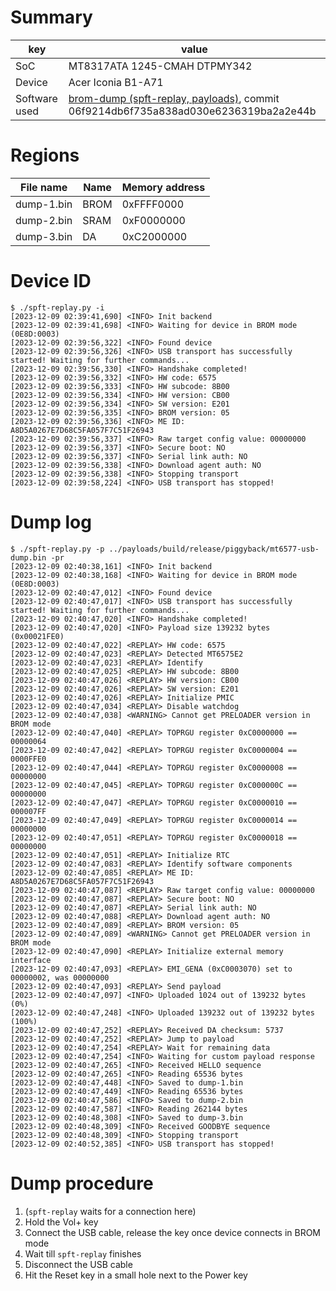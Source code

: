 # Summary
| key           | value                                                                                                                                    |
|---------------|------------------------------------------------------------------------------------------------------------------------------------------|
| SoC           | MT8317ATA 1245-CMAH DTPMY342                                                                                                             |
| Device        | Acer Iconia B1-A71                                                                                                                       |
| Software used | [brom-dump (spft-replay, payloads)](https://github.com/arzam16/empty-sixty-five), commit 06f9214db6f735a838ad030e6236319ba2a2e44b        |

# Regions
| File name  | Name | Memory address |
|------------|------|----------------|
| dump-1.bin | BROM | 0xFFFF0000     |
| dump-2.bin | SRAM | 0xF0000000     |
| dump-3.bin | DA   | 0xC2000000     |

# Device ID
```
$ ./spft-replay.py -i
[2023-12-09 02:39:41,690] <INFO> Init backend
[2023-12-09 02:39:41,698] <INFO> Waiting for device in BROM mode (0E8D:0003)
[2023-12-09 02:39:56,322] <INFO> Found device
[2023-12-09 02:39:56,326] <INFO> USB transport has successfully started! Waiting for further commands...
[2023-12-09 02:39:56,330] <INFO> Handshake completed!
[2023-12-09 02:39:56,332] <INFO> HW code: 6575
[2023-12-09 02:39:56,333] <INFO> HW subcode: 8B00
[2023-12-09 02:39:56,334] <INFO> HW version: CB00
[2023-12-09 02:39:56,334] <INFO> SW version: E201
[2023-12-09 02:39:56,335] <INFO> BROM version: 05
[2023-12-09 02:39:56,336] <INFO> ME ID: A8D5A0267E7D68C5FA057F7C51F26943
[2023-12-09 02:39:56,337] <INFO> Raw target config value: 00000000
[2023-12-09 02:39:56,337] <INFO> Secure boot: NO
[2023-12-09 02:39:56,337] <INFO> Serial link auth: NO
[2023-12-09 02:39:56,338] <INFO> Download agent auth: NO
[2023-12-09 02:39:56,338] <INFO> Stopping transport
[2023-12-09 02:39:58,224] <INFO> USB transport has stopped!
```

# Dump log
```
$ ./spft-replay.py -p ../payloads/build/release/piggyback/mt6577-usb-dump.bin -pr
[2023-12-09 02:40:38,161] <INFO> Init backend
[2023-12-09 02:40:38,168] <INFO> Waiting for device in BROM mode (0E8D:0003)
[2023-12-09 02:40:47,012] <INFO> Found device
[2023-12-09 02:40:47,017] <INFO> USB transport has successfully started! Waiting for further commands...
[2023-12-09 02:40:47,020] <INFO> Handshake completed!
[2023-12-09 02:40:47,020] <INFO> Payload size 139232 bytes (0x00021FE0)
[2023-12-09 02:40:47,022] <REPLAY> HW code: 6575
[2023-12-09 02:40:47,023] <REPLAY> Detected MT6575E2
[2023-12-09 02:40:47,023] <REPLAY> Identify
[2023-12-09 02:40:47,025] <REPLAY> HW subcode: 8B00
[2023-12-09 02:40:47,026] <REPLAY> HW version: CB00
[2023-12-09 02:40:47,026] <REPLAY> SW version: E201
[2023-12-09 02:40:47,026] <REPLAY> Initialize PMIC
[2023-12-09 02:40:47,034] <REPLAY> Disable watchdog
[2023-12-09 02:40:47,038] <WARNING> Cannot get PRELOADER version in BROM mode
[2023-12-09 02:40:47,040] <REPLAY> TOPRGU register 0xC0000000 == 00000064
[2023-12-09 02:40:47,042] <REPLAY> TOPRGU register 0xC0000004 == 0000FFE0
[2023-12-09 02:40:47,044] <REPLAY> TOPRGU register 0xC0000008 == 00000000
[2023-12-09 02:40:47,045] <REPLAY> TOPRGU register 0xC000000C == 00000000
[2023-12-09 02:40:47,047] <REPLAY> TOPRGU register 0xC0000010 == 000007FF
[2023-12-09 02:40:47,049] <REPLAY> TOPRGU register 0xC0000014 == 00000000
[2023-12-09 02:40:47,051] <REPLAY> TOPRGU register 0xC0000018 == 00000000
[2023-12-09 02:40:47,051] <REPLAY> Initialize RTC
[2023-12-09 02:40:47,083] <REPLAY> Identify software components
[2023-12-09 02:40:47,085] <REPLAY> ME ID: A8D5A0267E7D68C5FA057F7C51F26943
[2023-12-09 02:40:47,087] <REPLAY> Raw target config value: 00000000
[2023-12-09 02:40:47,087] <REPLAY> Secure boot: NO
[2023-12-09 02:40:47,087] <REPLAY> Serial link auth: NO
[2023-12-09 02:40:47,088] <REPLAY> Download agent auth: NO
[2023-12-09 02:40:47,089] <REPLAY> BROM version: 05
[2023-12-09 02:40:47,089] <WARNING> Cannot get PRELOADER version in BROM mode
[2023-12-09 02:40:47,090] <REPLAY> Initialize external memory interface
[2023-12-09 02:40:47,093] <REPLAY> EMI_GENA (0xC0003070) set to 00000002, was 00000000
[2023-12-09 02:40:47,093] <REPLAY> Send payload
[2023-12-09 02:40:47,097] <INFO> Uploaded 1024 out of 139232 bytes (0%)
[2023-12-09 02:40:47,248] <INFO> Uploaded 139232 out of 139232 bytes (100%)
[2023-12-09 02:40:47,252] <REPLAY> Received DA checksum: 5737
[2023-12-09 02:40:47,252] <REPLAY> Jump to payload
[2023-12-09 02:40:47,254] <REPLAY> Wait for remaining data
[2023-12-09 02:40:47,254] <INFO> Waiting for custom payload response
[2023-12-09 02:40:47,265] <INFO> Received HELLO sequence
[2023-12-09 02:40:47,265] <INFO> Reading 65536 bytes
[2023-12-09 02:40:47,448] <INFO> Saved to dump-1.bin
[2023-12-09 02:40:47,449] <INFO> Reading 65536 bytes
[2023-12-09 02:40:47,586] <INFO> Saved to dump-2.bin
[2023-12-09 02:40:47,587] <INFO> Reading 262144 bytes
[2023-12-09 02:40:48,308] <INFO> Saved to dump-3.bin
[2023-12-09 02:40:48,309] <INFO> Received GOODBYE sequence
[2023-12-09 02:40:48,309] <INFO> Stopping transport
[2023-12-09 02:40:52,385] <INFO> USB transport has stopped!
```

# Dump procedure
1. (`spft-replay` waits for a connection here)
2. Hold the Vol+ key
3. Connect the USB cable, release the key once device connects in BROM mode
4. Wait till `spft-replay` finishes
5. Disconnect the USB cable
6. Hit the Reset key in a small hole next to the Power key
